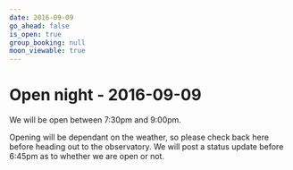 ```yaml
---
date: 2016-09-09
go_ahead: false
is_open: true
group_booking: null
moon_viewable: true
---
```

Open night - 2016-09-09
===================
We will be open between 7:30pm and 9:00pm.

Opening will be dependant on the weather, so please check back here before
heading out to the observatory. We will post a status update before 6:45pm
as to whether we are open or not.
